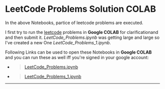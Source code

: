# LeetCode Problems Solution COLAB

In the above Notebooks, partice of leetcode problems are executed.

I first try to run the [leetcode](https://leetcode.com) problems in **Google COLAB** for clarificationand and then submit it. *LeetCode_Problems.ipynb* was getting large and large so I've created a new One *LeetCode_Problems_1.ipynb*.

Following Links can be used to open these Notebooks in **Google COLAB** and you can run these as well iff you're signed in your google account:
  - > [LeetCode_Problems.ipynb](https://colab.research.google.com/github/DaudAhmad0303/LeetCode-Problems-Solution-colab/blob/master/LeetCode_Problems.ipynb)
  - > [LeetCode_Problems_1.ipynb](https://colab.research.google.com/github/DaudAhmad0303/LeetCode-Problems-Solution-colab/blob/master/LeetCode_Problems_1.ipynb)


---
